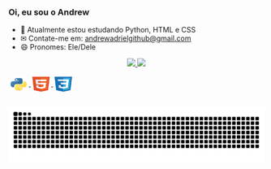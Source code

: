 ### Oi, eu sou o Andrew

- 📘 Atualmente estou estudando Python, HTML e CSS
- ✉ Contate-me em: andrewadrielgithub@gmail.com
- 😄 Pronomes: Ele/Dele

<div align="center">
  <a href="https://github.com/andrew-adriel">
  <img height="180em" src="https://github-readme-stats.vercel.app/api?username=andrew-adriel&show_icons=true&theme=tokyonight&include_all_commits=true&count_private=true"/>
  <img height="180em" src="https://github-readme-stats.vercel.app/api/top-langs/?username=andrew-adriel&layout=compact&langs_count=7&theme=tokyonight"/>
</div>
<div style="display: inline_block"><br>
  <img align="center" alt="Andrew-Python" height="30" width="40" src="https://raw.githubusercontent.com/devicons/devicon/master/icons/python/python-original.svg">
  <img align="center" alt="Andrew-HTML" height="30" width="40" src="https://raw.githubusercontent.com/devicons/devicon/master/icons/html5/html5-original.svg">
  <img align="center" alt="Andrew-CSS" height="30" width="40" src="https://raw.githubusercontent.com/devicons/devicon/master/icons/css3/css3-original.svg">
</div>
  
  ##
 
  ![Snake animation](https://github.com/andrew-adriel/andrew-adriel/blob/output/github-contribution-grid-snake.svg)
  
